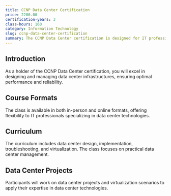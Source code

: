 ```yaml
---
title: CCNP Data Center Certification
price: 2200.00
certification-years: 3
class-hours: 160
category: Information Technology
slug: ccnp-data-center-certification
summary: The CCNP Data Center certification is designed for IT professionals specializing in data center technologies. This comprehensive class covers data center design, implementation, and troubleshooting. It equips candidates with the skills needed to design and manage data center infrastructures.
---
```


## Introduction

As a holder of the CCNP Data Center certification, you will excel in designing and managing data center infrastructures, ensuring optimal performance and reliability.

## Course Formats

The class is available in both in-person and online formats, offering flexibility to IT professionals specializing in data center technologies.

## Curriculum

The curriculum includes data center design, implementation, troubleshooting, and virtualization. The class focuses on practical data center management.

## Data Center Projects

Participants will work on data center projects and virtualization scenarios to apply their expertise in data center technologies.

